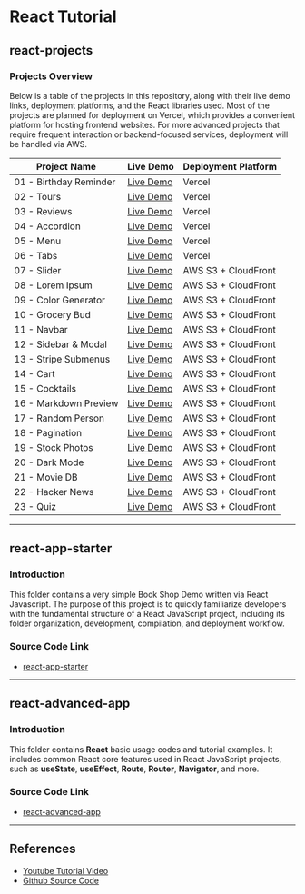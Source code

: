 # React Tutorial

## react-projects

### Projects Overview

Below is a table of the projects in this repository, along with their live demo links, deployment platforms, and the React libraries used. Most of the projects are planned for deployment on Vercel, which provides a convenient platform for hosting frontend websites. For more advanced projects that require frequent interaction or backend-focused services, deployment will be handled via AWS.

| Project Name           | Live Demo                                                   | Deployment Platform |
| ---------------------- | ----------------------------------------------------------- | ------------------- |
| 01 - Birthday Reminder | [Live Demo](https://birthday-reminder-teal-chi.vercel.app/) | Vercel              |
| 02 - Tours             | [Live Demo](https://tours-kohl.vercel.app/)                 | Vercel              |
| 03 - Reviews           | [Live Demo](https://reviews-alpha-five.vercel.app/)         | Vercel              |
| 04 - Accordion         | [Live Demo](http://your-cloudfront-url)                     | Vercel              |
| 05 - Menu              | [Live Demo](http://your-cloudfront-url)                     | Vercel              |
| 06 - Tabs              | [Live Demo](http://your-cloudfront-url)                     | Vercel              |
| 07 - Slider            | [Live Demo](http://your-cloudfront-url)                     | AWS S3 + CloudFront |
| 08 - Lorem Ipsum       | [Live Demo](http://your-cloudfront-url)                     | AWS S3 + CloudFront |
| 09 - Color Generator   | [Live Demo](http://your-cloudfront-url)                     | AWS S3 + CloudFront |
| 10 - Grocery Bud       | [Live Demo](http://your-cloudfront-url)                     | AWS S3 + CloudFront |
| 11 - Navbar            | [Live Demo](http://your-cloudfront-url)                     | AWS S3 + CloudFront |
| 12 - Sidebar & Modal   | [Live Demo](http://your-cloudfront-url)                     | AWS S3 + CloudFront |
| 13 - Stripe Submenus   | [Live Demo](http://your-cloudfront-url)                     | AWS S3 + CloudFront |
| 14 - Cart              | [Live Demo](http://your-cloudfront-url)                     | AWS S3 + CloudFront |
| 15 - Cocktails         | [Live Demo](http://your-cloudfront-url)                     | AWS S3 + CloudFront |
| 16 - Markdown Preview  | [Live Demo](http://your-cloudfront-url)                     | AWS S3 + CloudFront |
| 17 - Random Person     | [Live Demo](http://your-cloudfront-url)                     | AWS S3 + CloudFront |
| 18 - Pagination        | [Live Demo](http://your-cloudfront-url)                     | AWS S3 + CloudFront |
| 19 - Stock Photos      | [Live Demo](http://your-cloudfront-url)                     | AWS S3 + CloudFront |
| 20 - Dark Mode         | [Live Demo](http://your-cloudfront-url)                     | AWS S3 + CloudFront |
| 21 - Movie DB          | [Live Demo](http://your-cloudfront-url)                     | AWS S3 + CloudFront |
| 22 - Hacker News       | [Live Demo](http://your-cloudfront-url)                     | AWS S3 + CloudFront |
| 23 - Quiz              | [Live Demo](http://your-cloudfront-url)                     | AWS S3 + CloudFront |

---

## react-app-starter

### Introduction

This folder contains a very simple Book Shop Demo written via React Javascript. The purpose of this project is to quickly familiarize developers with the fundamental structure of a React JavaScript project, including its folder organization, development, compilation, and deployment workflow.

### Source Code Link

- [react-app-starter](./react-app-starter/)

---

## react-advanced-app

### Introduction

This folder contains **React** basic usage codes and tutorial examples. It includes common React core features used in React JavaScript projects, such as **useState**, **useEffect**, **Route**, **Router**, **Navigator**, and more.

### Source Code Link

- [react-advanced-app](./react-advanced-app/)

---

## References

- [Youtube Tutorial Video](https://youtu.be/iZhV0bILFb0?si=B64NIrj-869FYroB)
- [Github Source Code](https://github.com/john-smilga/react-projects)

